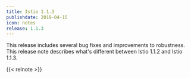 ```yaml
---
title: Istio 1.1.3
publishdate: 2019-04-15
icon: notes
release: 1.1.3
---
```


This release includes several bug fixes and improvements to robustness.  This release note describes what's different between Istio 1.1.2 and Istio 1.1.3.

{{< relnote >}}
